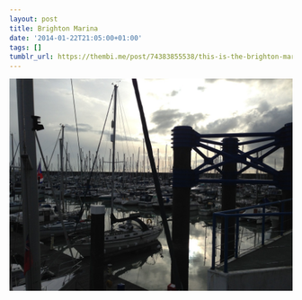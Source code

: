 ```yaml
---
layout: post
title: Brighton Marina
date: '2014-01-22T21:05:00+01:00'
tags: []
tumblr_url: https://thembi.me/post/74383855538/this-is-the-brighton-marina
---
```

 ![](/files/tumblr_mzwtosHNbn1tq106bo1_1280.jpg)  
